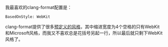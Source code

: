 我最喜欢的clang-format配置是：

```
BasedOnStyle: WebKit
```

clang-format提供了很多[预定义的风格](https://clang.llvm.org/docs/ClangFormatStyleOptions.html#basedonstyle)，其中缩进宽度为4个空格的只有WebKit和Microsoft风格，而我又不喜欢总是花括号另起一行，所以最后就只剩下WebKit风格了。
